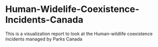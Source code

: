 # Human-Widelife-Coexistence-Incidents-Canada
This is a visualization report to look at the Human-wildlife coexistence incidents managed by Parks Canada
